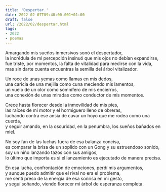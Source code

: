 ```yaml
---
title: 'Despertar.'
date: 2022-02-07T09:40:00.001+01:00
draft: false
url: /2022/02/despertar.html
tags: 
- 2022
- poemas
---
```


Amargando mis sueños inmersivos sonó el despertador,  
la incrédula de mi percepción insinuó que mis ojos no debían expandirse,  
fue triste, por momentos, la falta de vitalidad para medirse con la vida,  
mas sin darte cuenta encuentras la semilla del árbol vitalizador.  

Un roce de unas yemas como llamas en mis dedos,  
una caricia de una mejilla como cuna meciendo mis lamentos,  
un vuelo de un olor como somnífero de mis encierros,  
una conexión de unas miradas como conductor de mis momentos.  

Crece hasta florecer desde la inmovilidad de mis pies,  
las raíces de mi motor y el hormiguero lleno de obreras,  
luchando contra ese ansia de cavar un hoyo que me rodea como una cuerda,  
y seguir amando, en la oscuridad, en la penumbra, los sueños bañados en miel.  

No soy fan de las luchas fuera de esa balanza concisa,  
es comparar la brisa de un soplido con un Gong y su estruendoso sonido,  
soy un niño lanzando tazos con sus amigos,  
lo último que importa es si el lanzamiento es ejecutado de manera precisa.  

En esa lucha, confrontación de emociones, perdí mis argumentos,  
y aunque puedo admitir que el rival no era el problema,  
me sentí preso de la energía de esa sonrisa en mi gesto,  
y seguí soñando, viendo florecer mi árbol de esperanza completa.  